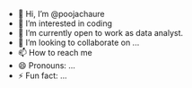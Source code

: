 - 👋 Hi, I’m @poojachaure
- 👀 I’m interested in coding
- 🌱 I’m currently open to work as data analyst.
- 💞️ I’m looking to collaborate on ...
- 📫 How to reach me 
- 😄 Pronouns: ...
- ⚡ Fun fact: ...

<!---
poojachaure/poojachaure is a ✨ special ✨ repository because its `README.md` (this file) appears on your GitHub profile.
You can click the Preview link to take a look at your changes.
--->
